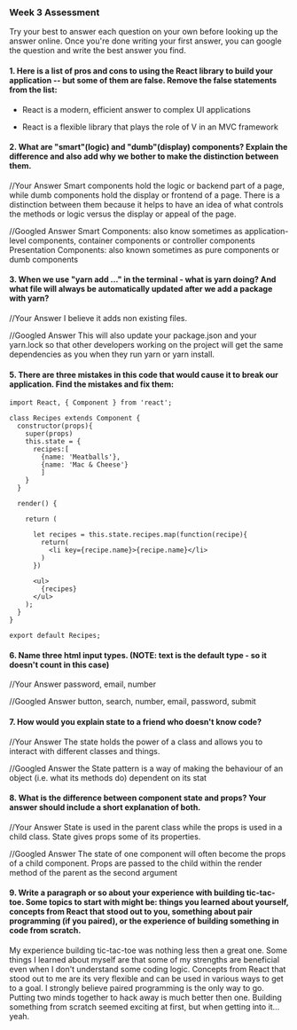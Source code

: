 ### Week 3 Assessment

Try your best to answer each question on your own before looking up the answer online. Once you're done writing your first answer, you can google the question and write the best answer you find.

#### 1. Here is a list of pros and cons to using the React library to build your application -- but some of them are false. Remove the false statements from the list:


- React is a modern, efficient answer to complex UI applications

- React is a flexible library that plays the role of V in an MVC framework


 #### 2. What are "smart"(logic) and "dumb"(display) components? Explain the difference and also add why we bother to make the distinction between them.


 //Your Answer
 Smart components hold the logic or backend part of a page, while dumb components hold the display or frontend of a page. There is a distinction between them because it helps to have an idea of what controls the methods or logic versus the display or appeal of the page.


 //Googled Answer
 Smart Components: also know sometimes as application-level components, container components or controller components
 Presentation Components: also known sometimes as pure components or dumb components


#### 3. When we use "yarn add ..." in the terminal - what is yarn doing? And what file will always be automatically updated after we add a package with yarn?


 //Your Answer
 I believe it adds non existing files.


 //Googled Answer
 This will also update your package.json and your yarn.lock so that other developers working on the project will get the same dependencies as you when they run yarn or yarn install.


#### 5. There are three mistakes in this code that would cause it to break our application. Find the mistakes and fix them:

    import React, { Component } from 'react';

    class Recipes extends Component {
      constructor(props){
        super(props)
        this.state = {
          recipes:[
            {name: 'Meatballs'},
            {name: 'Mac & Cheese'}
            ]
        }
      }

      render() {

        return (

          let recipes = this.state.recipes.map(function(recipe){
            return(
              <li key={recipe.name}>{recipe.name}</li>
            )
          })

          <ul>
            {recipes}
          </ul>
        );
      }
    }

    export default Recipes;

#### 6. Name three html input types. (NOTE: text is the default type - so it doesn't count in this case)

 //Your Answer
 password, email, number


 //Googled Answer
button, search, number, email, password, submit

 #### 7. How would you explain state to a friend who doesn't know code?

 //Your Answer
The state holds the power of a class and allows you to interact with different classes and things.

 //Googled Answer
 the State pattern is a way of making the behaviour of an object (i.e. what its methods do) dependent on its stat


 #### 8. What is the difference between component state and props? Your answer should include a short explanation of both.


 //Your Answer
State is used in the parent class while the props is used in a child class. State gives props some of its properties.

 //Googled Answer
The state of one component will often become the props of a child component. Props are passed to the child within the render method of the parent as the second argument

#### 9. Write a paragraph or so about your experience with building tic-tac-toe. Some topics to start with might be: things you learned about yourself, concepts from React that stood out to you, something about pair programming (if you paired), or the experience of building something in code from scratch.
My experience building tic-tac-toe was nothing less then a great one. Some things I learned about myself are that some of my strengths are beneficial even when I don't understand some coding logic. Concepts from React that stood out to me are its very flexible and can be used in various ways to get to a goal. I strongly believe paired programming is the only way to go. Putting two minds together to hack away is much better then one. Building something from scratch seemed exciting at first, but when getting into it... yeah.
